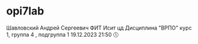 # opi7lab
Шавловский
Андрей
Сергеевич
ФИТ
Исит цд
Дисциплина "ВРПО"
курс 1, группа 4 , подгруппа 1
19.12.2023 21:50
🕔
